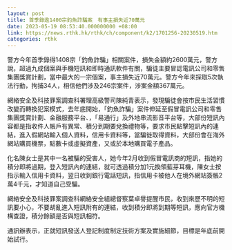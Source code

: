 ```yaml
---
layout: post
title: 首季錄逾1400宗釣魚詐騙案　有事主損失近70萬元
date: 2023-05-19 08:53:40.000000000 +08:00
link: https://news.rthk.hk/rthk/ch/component/k2/1701256-20230519.htm
categories: rthk
---
```


警方今年首季錄得1408宗「釣魚詐騙」相關案件，損失金額約2600萬元，警方說，超過九成個案與手機短訊和即時通訊軟件有關，騙徒主要冒認電訊公司和零售集團獎賞計劃，當中最大的一宗個案，事主損失近70萬元。警方今年來採取5次執法行動，拘捕34人，相信他們涉及246宗案件，涉案金額367萬元。

網絡安全及科技罪案調查科署理高級警司陳純青表示，發現騙徒會按市民生活習慣改變而轉換犯案模式，去年底開始，「釣魚詐騙」案件伸延至假冒電訊公司和零售集團獎賞計劃、金融服務平台、，「易通行」及外地串流影音平台等，大部份短訊內容都是指收件人帳戶有異常、積分到期要兌換禮物等，要求市民點擊短訊內的連結，進入假網站輸入個人資料，信用卡資料等，當騙徙取得資料，大部份會在海外網站購買機票，點數卡或虛擬資產，又或於本地購買電子產品。

化名陳女士是其中一名被騙的受害人，她今年2月收到假冒電訊商的短訊，指她的積分即將過期，登入短訊內的連結，就可透過積分加1元換領藍芽耳機，陳女士按指示輸入信用卡資料，翌日收到銀行電話短訊，指信用卡被他人在境外網站簽帳2萬4千元，才知道自己受騙。

網絡安全及科技罪案調查科網絡安全組總督察葉卓譽提醒市民，收到來歷不明的短訊要小心，不要胡亂進入短訊附有的連結，收到積分即將到期等短訊，應向官方機構查證，積分餘額是否與短訊相符。

通訊辦表示，正就短訊發送人登記制度制定技術方案及實施細節，目標是年底前開始試行。
